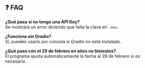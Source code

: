 ## ❓ FAQ

**¿Qué pasa si no tengo una API Key?**  
Se mostrará un error diciendo que falta la clave en `.env`.

**¿Funciona sin Gradio?**  
Sí, puedes usarlo por consola si Gradio no está instalado.

**¿Qué pasa con el 29 de febrero en años no bisiestos?**  
El programa ajusta automáticamente la fecha al 28 de febrero si es necesario.
